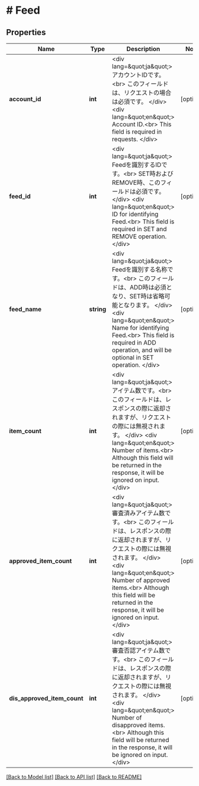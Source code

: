 # # Feed

## Properties

Name | Type | Description | Notes
------------ | ------------- | ------------- | -------------
**account_id** | **int** | &lt;div lang&#x3D;\&quot;ja\&quot;&gt; アカウントIDです。&lt;br&gt; このフィールドは、リクエストの場合は必須です。 &lt;/div&gt; &lt;div lang&#x3D;\&quot;en\&quot;&gt; Account ID.&lt;br&gt; This field is required in requests. &lt;/div&gt; | [optional]
**feed_id** | **int** | &lt;div lang&#x3D;\&quot;ja\&quot;&gt; Feedを識別するIDです。&lt;br&gt; SET時およびREMOVE時、このフィールドは必須です。 &lt;/div&gt; &lt;div lang&#x3D;\&quot;en\&quot;&gt; ID for identifying Feed.&lt;br&gt; This field is required in SET and REMOVE operation. &lt;/div&gt; | [optional]
**feed_name** | **string** | &lt;div lang&#x3D;\&quot;ja\&quot;&gt; Feedを識別する名称です。&lt;br&gt; このフィールドは、ADD時は必須となり、SET時は省略可能となります。 &lt;/div&gt; &lt;div lang&#x3D;\&quot;en\&quot;&gt; Name for identifying Feed.&lt;br&gt; This field is required in ADD operation, and will be optional in SET operation. &lt;/div&gt; | [optional]
**item_count** | **int** | &lt;div lang&#x3D;\&quot;ja\&quot;&gt; アイテム数です。&lt;br&gt; このフィールドは、レスポンスの際に返却されますが、リクエストの際には無視されます。 &lt;/div&gt; &lt;div lang&#x3D;\&quot;en\&quot;&gt; Number of items.&lt;br&gt; Although this field will be returned in the response, it will be ignored on input. &lt;/div&gt; | [optional]
**approved_item_count** | **int** | &lt;div lang&#x3D;\&quot;ja\&quot;&gt; 審査済みアイテム数です。&lt;br&gt; このフィールドは、レスポンスの際に返却されますが、リクエストの際には無視されます。 &lt;/div&gt; &lt;div lang&#x3D;\&quot;en\&quot;&gt; Number of approved items.&lt;br&gt; Although this field will be returned in the response, it will be ignored on input. &lt;/div&gt; | [optional]
**dis_approved_item_count** | **int** | &lt;div lang&#x3D;\&quot;ja\&quot;&gt; 審査否認アイテム数です。&lt;br&gt; このフィールドは、レスポンスの際に返却されますが、リクエストの際には無視されます。 &lt;/div&gt; &lt;div lang&#x3D;\&quot;en\&quot;&gt; Number of disapproved items.&lt;br&gt; Although this field will be returned in the response, it will be ignored on input. &lt;/div&gt; | [optional]

[[Back to Model list]](../../README.md#models) [[Back to API list]](../../README.md#endpoints) [[Back to README]](../../README.md)
